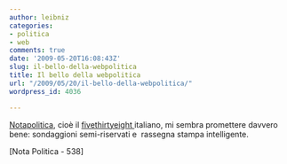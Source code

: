 ```yaml
---
author: leibniz
categories:
- politica
- web
comments: true
date: '2009-05-20T16:08:43Z'
slug: il-bello-della-webpolitica
title: Il bello della webpolitica
url: "/2009/05/20/il-bello-della-webpolitica/"
wordpress_id: 4036

---
```

[Notapolitica](http://www.notapolitica.it/home.aspx), cioè il [fivethirtyeight ](http://www.fivethirtyeight.com)italiano, mi sembra promettere davvero bene: sondaggioni semi-riservati e  rassegna stampa intelligente.

[Nota Politica - 538]
